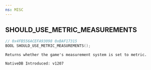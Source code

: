 ```yaml
---
ns: MISC
---
```

## SHOULD_USE_METRIC_MEASUREMENTS

```c
// 0x4FB556ACEFA93098 0xBAF17315
BOOL SHOULD_USE_METRIC_MEASUREMENTS();
```

```
Returns whether the game's measurement system is set to metric.

NativeDB Introduced: v1207
```

